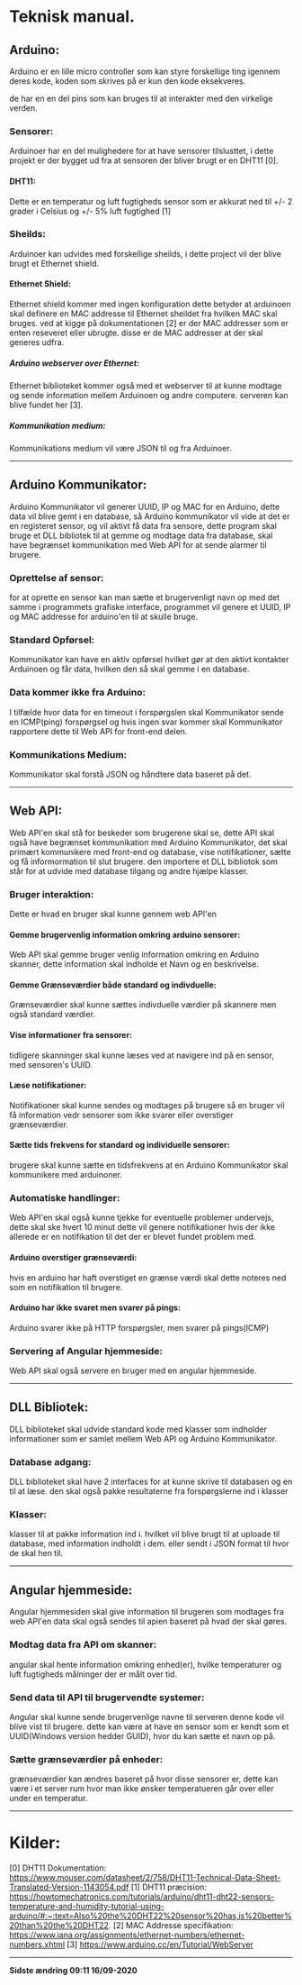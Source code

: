 # Teknisk manual.

## Arduino:
Arduino er en lille micro controller som kan styre forskellige ting igennem deres kode, koden som skrives på er kun den kode eksekveres.

de har en en del pins som kan bruges til at interakter med den virkelige verden.

### Sensorer:
Arduinoer har en del mulighedere for at have sensorer tilslusttet, i dette projekt er der bygget ud fra at sensoren der bliver brugt er en DHT11 [0].

#### DHT11:
Dette er en temperatur og luft fugtigheds sensor som er akkurat ned til +/- 2 grader i Celsius og +/- 5% luft fugtighed [1]

### Sheilds:

Arduinoer kan udvides med forskellige sheilds, i dette project vil der blive brugt et Ethernet shield.

#### Ethernet Shield:

Ethernet shield kommer med ingen konfiguration dette betyder at arduinoen skal definere en MAC addresse til Ethernet sheildet fra hvilken MAC skal bruges. ved at kigge på dokumentationen [2] er der MAC addresser som er enten reseveret eller ubrugte. disse er de MAC addresser at der skal generes udfra.

##### Arduino webserver over Ethernet:

Ethernet biblioteket kommer også med et webserver til at kunne modtage og sende information mellem Arduinoen og andre computere. serveren kan blive fundet her [3].

##### Kommunikation medium:
Kommunikations medium vil være JSON til og fra Arduinoer.

****

## Arduino Kommunikator:
Arduino Kommunikator vil generer UUID, IP og MAC for en Arduino, dette data vil blive gemt i en database, så Arduino kommunikator vil vide at det er en registeret sensor, og vil aktivt få data fra sensore, dette program skal bruge et DLL bibliotek til at gemme og modtage data fra database, skal have begrænset kommunikation med Web API for at sende alarmer til brugere.

### Oprettelse af sensor:
for at oprette en sensor kan man sætte et brugervenligt navn op med det samme i programmets grafiske interface, programmet vil genere et UUID, IP og MAC addresse for arduino'en til at skulle bruge.

### Standard Opførsel:
Kommunikator kan have en aktiv opførsel hvilket gør at den aktivt kontakter Arduinoen og får data, hvilken den så skal gemme i en database. 

### Data kommer ikke fra Arduino:
I tilfælde hvor data for en timeout i forspørgslen skal Kommunikator sende en ICMP(ping) forspørgsel og hvis ingen svar kommer skal Kommunikator rapportere dette til Web API for front-end delen.

### Kommunikations Medium:
Kommunikator skal forstå JSON og håndtere data baseret på det.


****

## Web API:
Web API'en skal stå for beskeder som brugerene skal se, dette API skal også have begrænset kommunikation med Arduino Kommunikator, det skal primært kommunikere med front-end og database, vise notifikationer, sætte og få informormation til slut brugere. den importere et DLL bibliotok som står for at udvide med database tilgang og andre hjælpe klasser.

### Bruger interaktion:
Dette er hvad en bruger skal kunne gennem web API'en

#### Gemme brugervenlig information omkring arduino sensorer:
Web API skal gemme bruger venlig information omkring en Arduino skanner, dette information skal indholde et Navn og en beskrivelse. 

#### Gemme Grænseværdier både standard og indivduelle:
Grænseværdier skal kunne sættes indivduelle værdier på skannere men også standard værdier.

#### Vise informationer fra sensorer:
tidligere skanninger skal kunne læses ved at navigere ind på en sensor, med sensoren's UUID. 

#### Læse notifikationer:
Notifikationer skal kunne sendes og modtages på brugere så en bruger vil få information vedr sensorer som ikke svarer eller overstiger grænseværdier.

#### Sætte tids frekvens for standard og individuelle sensorer:
brugere skal kunne sætte en tidsfrekvens at en Arduino Kommunikator skal kommunikere med arduinoner.


### Automatiske handlinger:
Web API'en skal også kunne tjekke for eventuelle problemer undervejs, dette skal ske hvert 10 minut dette vil genere notifikationer hvis der ikke allerede er en notifikation til det der er blevet fundet problem med.

#### Arduino overstiger grænseværdi:
hvis en arduino har haft overstiget en grænse værdi skal dette noteres ned som en notifikation til brugere.

#### Arduino har ikke svaret men svarer på pings:
Arduino svarer ikke på HTTP forspørgsler, men svarer på pings(ICMP)

### Servering af Angular hjemmeside:
Web API skal også servere en bruger med en angular hjemmeside.

****

## DLL Bibliotek:
DLL biblioteket skal udvide standard kode med klasser som indholder informationer som er samlet mellem Web API og Arduino Kommunikator.

### Database adgang:
DLL biblioteket skal have 2 interfaces for at kunne skrive til databasen og en til at læse. den skal også pakke resultaterne fra forspørgslerne ind i klasser 

### Klasser:
klasser til at pakke information ind i. hvilket vil blive brugt til at uploade til database, med information indholdt i dem. eller sendt i JSON format til hvor de skal hen til.


****

## Angular hjemmeside:
Angular hjemmesiden skal give information til brugeren som modtages fra web API'en data skal også sendes til apien baseret på hvad der skal gøres.

### Modtag data fra API om skanner:
angular skal hente information omkring enhed(er), hvilke temperaturer og luft fugtigheds målninger der er målt over tid.

### Send data til API til brugervendte systemer:
Angular skal kunne sende brugervenlige navne til serveren denne kode vil blive vist til brugere. dette kan være at have en sensor som er kendt som et UUID(Windows version hedder GUID), hvor du kan sætte et navn op på.

### Sætte grænseværdier på enheder:
grænseværdier kan ændres baseret på hvor disse sensorer er, dette kan være i et server rum hvor man ikke ønsker temperatueren går over eller under en temperatur.




****

# Kilder:
[0] DHT11 Dokumentation: https://www.mouser.com/datasheet/2/758/DHT11-Technical-Data-Sheet-Translated-Version-1143054.pdf
[1] DHT11 præcision: https://howtomechatronics.com/tutorials/arduino/dht11-dht22-sensors-temperature-and-humidity-tutorial-using-arduino/#:~:text=Also%20the%20DHT22%20sensor%20has,is%20better%20than%20the%20DHT22.
[2] MAC Addresse specifikation: https://www.iana.org/assignments/ethernet-numbers/ethernet-numbers.xhtml
[3]  https://www.arduino.cc/en/Tutorial/WebServer


****

**Sidste ændring 09:11 16/09-2020**